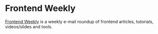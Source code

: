 # Frontend Weekly

[Frontend Weekly](https://frontendweekly.tokyo) is a weekly e-mail roundup of frontend articles, tutorials, videos/slides and tools.
